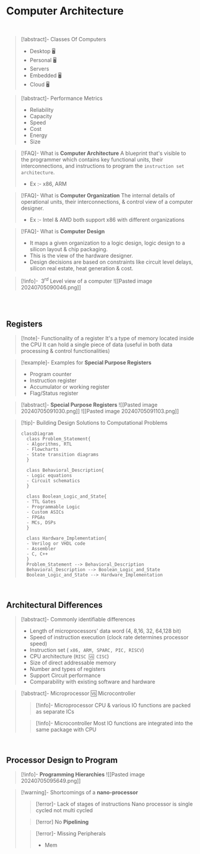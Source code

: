 
# Computer Architecture

<br>

>[!abstract]- Classes Of Computers
>- Desktop 🖥 
>- Personal 🖥 
>- Servers
>- Embedded 🖥 
>- Cloud 🖥 

>[!abstract]- Performance Metrics
>- Reliability
>- Capacity
>- Speed
>- Cost
>- Energy
>- Size

>[!FAQ]- What is **Computer Architecture**
>A blueprint that's visible to the programmer which contains key functional units, their interconnections, and instructions to program the `instruction set architecture`.
>- Ex :- x86, ARM

>[!FAQ]- What is **Computer Organization**
>The internal details of operational units, their interconnections, & control view of a computer designer.
>- Ex :- Intel & AMD both support x86 with different organizations

>[!FAQ]- What is **Computer Design**
>- It maps a given organization to a logic design, logic design to a silicon layout & chip packaging.
>- This is the view of the hardware designer.
>- Design decisions are based on constraints like circuit level delays, silicon real estate, heat generation & cost.

>[!info]- $\ 3^{rd}$ Level view of a computer
>![[Pasted image 20240705090046.png]]

<br>
<br>

## Registers
>[!note]- Functionality of a register
>It's a type of memory located inside the CPU
>It can hold a single piece of data (useful in both data processing & control functionalities)

>[!example]- Examples for **Special Purpose Registers**
>- Program counter
>- Instruction register
>- Accumulator or working register
>- Flag/Status register

>[!abstract]- **Special Purpose Registers**
>![[Pasted image 20240705091030.png]]
>![[Pasted image 20240705091103.png]]

> [!tip]- Building Design Solutions to Computational Problems
> ```mermaid
> classDiagram
> 	class Problem_Statement{
> 	- Algorithms, RTL
> 	- Flowcharts
> 	- State transition diagrams
> 	}
> 	
> 	class Behavioral_Description{
> 	- Logic equations
> 	- Circuit schematics
> 	}
> 	
> 	class Boolean_Logic_and_State{
> 	- TTL Gates
> 	- Programmable Logic
> 	- Custom ASICs
> 	- FPGAs
> 	- MCs, DSPs
> 	}
> 	
> 	class Hardware_Implementation{
> 	- Verilog or VHDL code
> 	- Assembler
> 	- C, C++
> 	}
> 	Problem_Statement --> Behavioral_Description
> 	Behavioral_Description --> Boolean_Logic_and_State
> 	Boolean_Logic_and_State --> Hardware_Implementation
> ```

<br>

## Architectural Differences
>[!abstract]- Commonly identifiable differences
>- Length of microprocessors' data word (4, 8,16, 32, 64,128 bit)
>- Speed of instruction execution (clock rate determines processor speed)
>- Instruction set ( `x86, ARM, SPARC, PIC, RISCV`)
>- CPU architecture (`RISC 🆚 CISC`)
>- Size of direct addressable memory
>- Number and types of registers
>- Support Circuit performance
>- Comparability with existing software and hardware

>[!abstract]- Microprocessor 🆚 Microcontroller
>> [!info]- Microprocessor
>> CPU & various IO functions are packed as separate ICs
>
>>[!info]- Microcontroller
>>Most IO functions are integrated into the same package with CPU

<br>

## Processor Design to Program
>[!info]- **Programming Hierarchies**
>![[Pasted image 20240705095649.png]]

>[!warning]- Shortcomings of a **nano-processor**
>>[!error]- Lack of stages of instructions
>>Nano processor is single cycled not multi cycled
>
>>[!error] No **Pipelining**
>
>>[!error]- Missing Peripherals
>>- Mem
